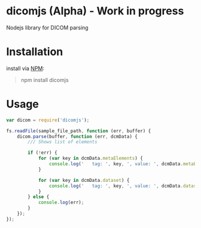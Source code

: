 # dicomjs (Alpha) - Work in progress
Nodejs library for DICOM parsing

# Installation
install via [NPM](https://www.npmjs.com/):
> npm install dicomjs

# Usage

```javascript
var dicom = require('dicomjs');

fs.readFile(sample_file_path, function (err, buffer) {
    dicom.parse(buffer, function (err, dcmData) {
        /// Shows list of elements

        if (!err) {
            for (var key in dcmData.metaElements) {
                console.log('   tag: ', key, ', value: ', dcmData.metaElements[key].value);
            }

            for (var key in dcmData.dataset) {
                console.log('   tag: ', key, ', value: ', dcmData.dataset[key].value);
            }
        } else {
            console.log(err);
        }
    });
});
```
